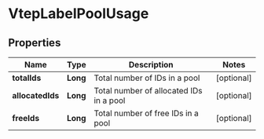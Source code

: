 # VtepLabelPoolUsage

## Properties
Name | Type | Description | Notes
------------ | ------------- | ------------- | -------------
**totalIds** | **Long** | Total number of IDs in a pool |  [optional]
**allocatedIds** | **Long** | Total number of allocated IDs in a pool |  [optional]
**freeIds** | **Long** | Total number of free IDs in a pool |  [optional]
